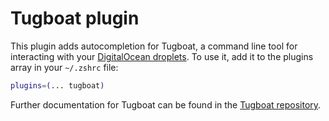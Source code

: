 # Tugboat plugin
This plugin adds autocompletion for Tugboat, a command line tool for interacting with your
[DigitalOcean droplets](https://www.digitalocean.com/products/droplets/).
To use it, add it to the plugins array in your `~/.zshrc` file:
```zsh
plugins=(... tugboat)
```
Further documentation for Tugboat can be found in the [Tugboat repository](https://github.com/petems/tugboat).
